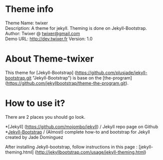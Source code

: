 Theme info
===============
Theme Name: twixer  
Description: A theme for jekyll. Theming is done on Jekyll-Bootstrap.  
Author: Twixer @ twixer@gmail.com  
Demo URL: http://dev.twixer.fr Version: 1.0


About Theme-twixer
=================
This theme for [Jekyll-Bootstrap] (https://github.com/plusjade/jekyll-bootstrap.git "Jekyll-Bootstrap") is base on the [the-program] (https://github.com/jekyllbootstrap/theme-the-program.git).

How to use it?
=================
There are 2 places you should go look.  
  
*[Jekyll] (https://github.com/mojombo/jekyll) / Jekyll repo page on Github
*[Jekyll-Bootstrap](http://jekyllbootstrap.com/) / (Almost) complete how-to and bootstrap for Jekyll created by Jade Dominguez

After installing Jekyll-bootstrap, follow instructions in this page : [jekyll-theming.html] (http://jekyllbootstrap.com/usage/jekyll-theming.html)

